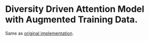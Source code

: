# Diversity Driven Attention Model with Augmented Training Data.

Same as [original implementation](https://github.com/PrekshaNema25/DiverstiyBasedAttentionMechanism/blob/master/models/basic_files/dataset_iterator.py).

